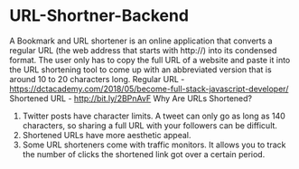 # URL-Shortner-Backend
A Bookmark and URL shortener is an online application that converts a regular URL (the web address that starts with http://) into its condensed format.
The user only has to copy the full URL of a website and paste it into the URL shortening tool to
come up with an abbreviated version that is around 10 to 20 characters long.
Regular URL - https://dctacademy.com/2018/05/become-full-stack-javascript-developer/
Shortened URL - http://bit.ly/2BPnAvF
Why Are URLs Shortened?
1. Twitter posts have character limits.
A tweet can only go as long as 140 characters, so sharing a full URL with your followers
can be difficult.
2. Shortened URLs have more aesthetic appeal.
3. Some URL shorteners come with traffic monitors.
It allows you to track the number of clicks the shortened link got over a certain period.
